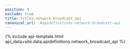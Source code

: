 ```yaml
---
position: 9
exclude: true
title: titles.network_broadcast_api
canonical_url: .#apidefinitions-network-broadcast-api
---
```

{% include api-template.html api_data=site.data.apidefinitions.network_broadcast_api %}
